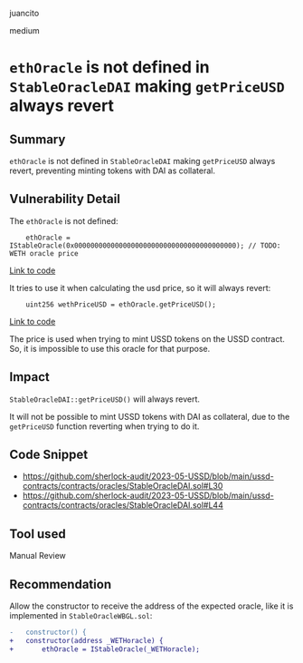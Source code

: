 juancito

medium

# `ethOracle` is not defined in `StableOracleDAI` making `getPriceUSD` always revert

## Summary

`ethOracle` is not defined in `StableOracleDAI` making `getPriceUSD` always revert, preventing minting tokens with DAI as collateral.

## Vulnerability Detail

The `ethOracle` is not defined:

```solidity
    ethOracle = IStableOracle(0x0000000000000000000000000000000000000000); // TODO: WETH oracle price
```

[Link to code](https://github.com/sherlock-audit/2023-05-USSD/blob/main/ussd-contracts/contracts/oracles/StableOracleDAI.sol#L30)

It tries to use it when calculating the usd price, so it will always revert:

```solidity
    uint256 wethPriceUSD = ethOracle.getPriceUSD();
```

[Link to code](https://github.com/sherlock-audit/2023-05-USSD/blob/main/ussd-contracts/contracts/oracles/StableOracleDAI.sol#L44)

The price is used when trying to mint USSD tokens on the USSD contract. So, it is impossible to use this oracle for that purpose.

## Impact

`StableOracleDAI::getPriceUSD()` will always revert.

It will not be possible to mint USSD tokens with DAI as collateral, due to the `getPriceUSD` function reverting when trying to do it.

## Code Snippet

- https://github.com/sherlock-audit/2023-05-USSD/blob/main/ussd-contracts/contracts/oracles/StableOracleDAI.sol#L30
- https://github.com/sherlock-audit/2023-05-USSD/blob/main/ussd-contracts/contracts/oracles/StableOracleDAI.sol#L44

## Tool used

Manual Review

## Recommendation

Allow the constructor to receive the address of the expected oracle, like it is implemented in `StableOracleWBGL.sol`:

```diff
-   constructor() {
+   constructor(address _WETHoracle) {
+       ethOracle = IStableOracle(_WETHoracle);
```